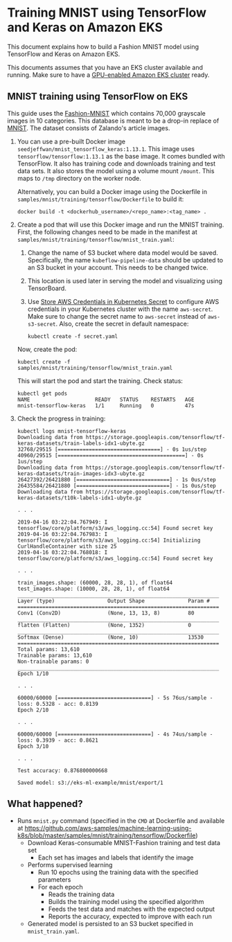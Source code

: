 # Training MNIST using TensorFlow and Keras on Amazon EKS

This document explains how to build a Fashion MNIST model using TensorFlow and Keras on Amazon EKS.

This documents assumes that you have an EKS cluster available and running. Make sure to have a [GPU-enabled Amazon EKS cluster](../../eks-gpu.md) ready.

## MNIST training using TensorFlow on EKS

This guide uses the [Fashion-MNIST](https://github.com/zalandoresearch/fashion-mnist) which contains 70,000 grayscale images in 10 categories. This database is meant to be a drop-in replace of [MNIST](https://en.wikipedia.org/wiki/MNIST_database). The dataset consists of Zalando's article images.

1. You can use a pre-built Docker image `seedjeffwan/mnist_tensorflow_keras:1.13.1`. This image uses `tensorflow/tensorflow:1.13.1` as the base image. It comes bundled with TensorFlow. It also has training code and downloads training and test data sets. It also stores the model using a volume mount `/mount`. This maps to `/tmp` directory on the worker node.

   Alternatively, you can build a Docker image using the Dockerfile in `samples/mnist/training/tensorflow/Dockerfile` to build it:

   ```
   docker build -t <dockerhub_username>/<repo_name>:<tag_name> .
   ```

2. Create a pod that will use this Docker image and run the MNIST training. First, the following changes need to be made in the manifest at `samples/mnist/training/tensorflow/mnist_train.yaml`:

   1. Change the name of S3 bucket where data model would be saved. Specifically, the name `kubeflow-pipeline-data` should be updated to an S3 bucket in your account. This needs to be changed twice.
   1. This location is used later in serving the model and visualizing using TensorBoard.
   1. Use [Store AWS Credentials in Kubernetes Secret](../../aws-creds-secret.md) to configure AWS credentials in your Kubernetes cluster with the name `aws-secret`. Make sure to change the secret name to `aws-secret` instead of `aws-s3-secret`. Also, create the secret in default namespace:

   	  ```
   	  kubectl create -f secret.yaml
   	  ```

   Now, create the pod:


   ```
   kubectl create -f samples/mnist/training/tensorflow/mnist_train.yaml
   ```

   This will start the pod and start the training. Check status:

   ```
   kubectl get pods
   NAME                     READY   STATUS    RESTARTS   AGE
   mnist-tensorflow-keras   1/1     Running   0          47s
   ```

3. Check the progress in training:

	```
	kubectl logs mnist-tensorflow-keras
	Downloading data from https://storage.googleapis.com/tensorflow/tf-keras-datasets/train-labels-idx1-ubyte.gz
	32768/29515 [=================================] - 0s 1us/step
	40960/29515 [=========================================] - 0s 1us/step
	Downloading data from https://storage.googleapis.com/tensorflow/tf-keras-datasets/train-images-idx3-ubyte.gz
	26427392/26421880 [==============================] - 1s 0us/step
	26435584/26421880 [==============================] - 1s 0us/step
	Downloading data from https://storage.googleapis.com/tensorflow/tf-keras-datasets/t10k-labels-idx1-ubyte.gz

	. . .

	2019-04-16 03:22:04.767949: I tensorflow/core/platform/s3/aws_logging.cc:54] Found secret key
	2019-04-16 03:22:04.767983: I tensorflow/core/platform/s3/aws_logging.cc:54] Initializing CurlHandleContainer with size 25
	2019-04-16 03:22:04.768018: I tensorflow/core/platform/s3/aws_logging.cc:54] Found secret key

	. . .

	train_images.shape: (60000, 28, 28, 1), of float64
	test_images.shape: (10000, 28, 28, 1), of float64
	_________________________________________________________________
	Layer (type)                 Output Shape              Param #   
	=================================================================
	Conv1 (Conv2D)               (None, 13, 13, 8)         80        
	_________________________________________________________________
	flatten (Flatten)            (None, 1352)              0         
	_________________________________________________________________
	Softmax (Dense)              (None, 10)                13530     
	=================================================================
	Total params: 13,610
	Trainable params: 13,610
	Non-trainable params: 0
	_________________________________________________________________
	Epoch 1/10

	. . .

	60000/60000 [==============================] - 5s 76us/sample - loss: 0.5328 - acc: 0.8139
	Epoch 2/10

	. . .

	60000/60000 [==============================] - 4s 74us/sample - loss: 0.3939 - acc: 0.8621
	Epoch 3/10

	. . .

	Test accuracy: 0.876800000668

	Saved model: s3://eks-ml-example/mnist/export/1
	```

## What happened?

- Runs `mnist.py` command (specified in the `CMD` at Dockerfile and available at https://github.com/aws-samples/machine-learning-using-k8s/blob/master/samples/mnist/training/tensorflow/Dockerfile)
  - Download Keras-consumable MNIST-Fashion training and test data set
    - Each set has images and labels that identify the image
  - Performs supervised learning
    - Run 10 epochs using the training data with the specified parameters
    - For each epoch
      - Reads the training data
      - Builds the training model using the specified algorithm
      - Feeds the test data and matches with the expected output
      - Reports the accuracy, expected to improve with each run
  - Generated model is persisted to an S3 bucket specified in `mnist_train.yaml`.



